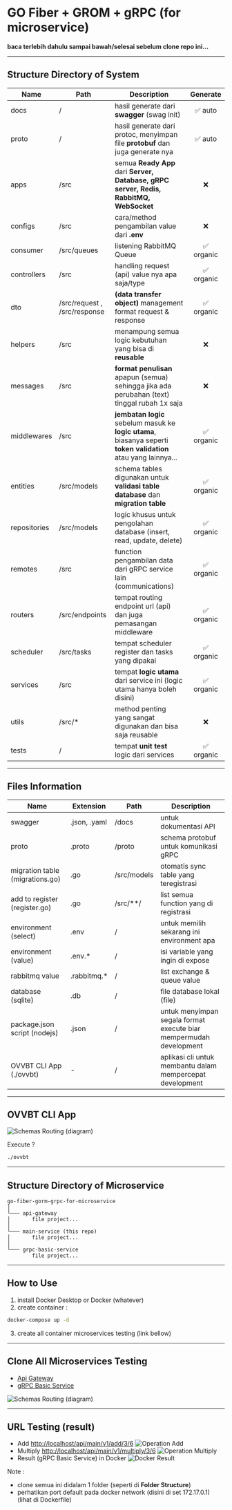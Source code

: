 # GO Fiber + GROM + gRPC (for microservice)

**baca terlebih dahulu sampai bawah/selesai sebelum clone repo ini...**

---

## Structure Directory of System

| Name         | Path                         | Description                                                                                                     | Generate  |
|--------------|------------------------------|-----------------------------------------------------------------------------------------------------------------|:---------:|
| docs         | /                            | hasil generate dari **swagger** (swag init)                                                                     |  ✅ auto   |
| proto        | /                            | hasil generate dari protoc, menyimpan file **protobuf** dan juga generate nya                                   |  ✅ auto   |
| apps         | /src                         | semua **Ready App** dari **Server, Database, gRPC server, Redis, RabbitMQ, WebSocket**                          |     ❌     |
| configs      | /src                         | cara/method pengambilan value dari **.env**                                                                     |     ❌     |
| consumer     | /src/queues                  | listening RabbitMQ Queue                                                                                        | ✅ organic |
| controllers  | /src                         | handling request (api) value nya apa saja/type                                                                  | ✅ organic |
| dto          | /src/request , /src/response | **(data transfer object)** management format request & response                                                 | ✅ organic |
| helpers      | /src                         | menampung semua logic kebutuhan yang bisa di **reusable**                                                       |     ❌     |
| messages     | /src                         | **format penulisan** apapun (semua) sehingga jika ada perubahan (text) tinggal rubah 1x saja                    |     ❌     |
| middlewares  | /src                         | **jembatan logic** sebelum masuk ke **logic utama**, biasanya seperti **token validation** atau yang lainnya... | ✅ organic |
| entities     | /src/models                  | schema tables digunakan untuk **validasi table database** dan **migration table**                               | ✅ organic |
| repositories | /src/models                  | logic khusus untuk pengolahan database (insert, read, update, delete)                                           | ✅ organic |
| remotes      | /src                         | function pengambilan data dari gRPC service lain (communications)                                               | ✅ organic |
| routers      | /src/endpoints               | tempat routing endpoint url (api) dan juga pemasangan middleware                                                | ✅ organic |
| scheduler    | /src/tasks                   | tempat scheduler register dan tasks yang dipakai                                                                | ✅ organic |
| services     | /src                         | tempat **logic utama** dari service ini (logic utama hanya boleh disini)                                        | ✅ organic |
| utils        | /src/*                       | method penting yang sangat digunakan dan bisa saja reusable                                                     |     ❌     |
| tests        | /                            | tempat **unit test** logic dari services                                                                        | ✅ organic |

---

## Files Information

| Name                            | Extension    | Path        | Description                                                        |
|---------------------------------|--------------|-------------|--------------------------------------------------------------------|
| swagger                         | .json, .yaml | /docs       | untuk dokumentasi API                                              |
| proto                           | .proto       | /proto      | schema protobuf untuk komunikasi gRPC                              |
| migration table (migrations.go) | .go          | /src/models | otomatis sync table yang teregistrasi                              |
| add to register (register.go)   | .go          | /src/**/    | list semua function yang di registrasi                             |
| environment (select)            | .env         | /           | untuk memilih sekarang ini environment apa                         |
| environment (value)             | .env.*       | /           | isi variable yang ingin di expose                                  |
| rabbitmq value                  | .rabbitmq.*  | /           | list exchange & queue value                                        |
| database (sqlite)               | .db          | /           | file database lokal (file)                                         |
| package.json script (nodejs)    | .json        | /           | untuk menyimpan segala format execute biar mempermudah development |
| OVVBT CLI App (./ovvbt)         | -            | /           | aplikasi cli untuk membantu dalam mempercepat development          |

---

## OVVBT CLI App


![Schemas Routing (diagram)](git_assets/ovvbt-cli-app.png)

Execute ?
```bash
./ovvbt
```

---

## Structure Directory of Microservice

```
go-fiber-gorm-grpc-for-microservice
│
└─── api-gateway
│       file project...
│
└─── main-service (this repo)
│       file project...
│
└─── grpc-basic-service
        file project...
```

---

## How to Use

1. install Docker Desktop or Docker (whatever)
2. create container :
```bash
docker-compose up -d
```
3. create all container microservices testing (link bellow)

---

## Clone All Microservices Testing

- [Api Gateway](https://github.com/jefripunza/nginx-load-balance-microservice.git)
- [gRPC Basic Service](https://github.com/jefripunza/example-grpc-basic-service.git)

![Schemas Routing (diagram)](git_assets/schema.jpg)

---

## URL Testing (result)

- Add [http://localhost/api/main/v1/add/3/6](http://localhost/api/main/v1/add/3/6)
  ![Operation Add](git_assets/operation-add.png)
- Multiply [http://localhost/api/main/v1/multiply/3/6](http://localhost/api/main/v1/multiply/3/6)
  ![Operation Multiply](git_assets/operation-multiply.png)
- Result (gRPC Basic Service) in Docker
  ![Docker Result](git_assets/docker-result.png)

Note :
- clone semua ini didalam 1 folder (seperti di **Folder Structure**)
- perhatikan port default pada docker network (disini di set 172.17.0.1) (lihat di Dockerfile)
